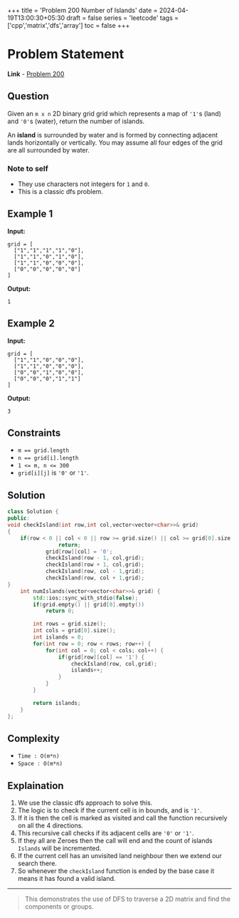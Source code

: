+++
title = 'Problem 200 Number of Islands'
date = 2024-04-19T13:00:30+05:30
draft = false
series = 'leetcode'
tags = ['cpp','matrix','dfs','array']
toc = false
+++

# Problem Statement

**Link** - [Problem 200](https:leetcode.com/problems/number-of-islands/description/)

## Question

Given an `m x n` 2D binary grid grid which represents a map of `'1'`s (land) and `'0'`s (water), return the number of islands.

An **island** is surrounded by water and is formed by connecting adjacent lands horizontally or vertically. You may assume all four edges of the grid are all surrounded by water.

### Note to self

- They use characters not integers for `1` and `0`.
- This is a classic dfs problem.

## Example 1

**Input:**

```text
grid = [
  ["1","1","1","1","0"],
  ["1","1","0","1","0"],
  ["1","1","0","0","0"],
  ["0","0","0","0","0"]
]
```

**Output:**

```text
1
```

## Example 2

**Input:**

```text
grid = [
  ["1","1","0","0","0"],
  ["1","1","0","0","0"],
  ["0","0","1","0","0"],
  ["0","0","0","1","1"]
]
```

**Output:**

```text
3
```

## Constraints

- `m == grid.length`
- `n == grid[i].length`
- `1 <= m, n <= 300`
- `grid[i][j]` is `'0'` or `'1'`.

## Solution

```cpp
class Solution {
public:
void checkIsland(int row,int col,vector<vector<char>>& grid)
{
    if(row < 0 || col < 0 || row >= grid.size() || col >= grid[0].size() || grid[row][col] != '1')
                return;
            grid[row][col] = '0';
            checkIsland(row - 1, col,grid);
            checkIsland(row + 1, col,grid);
            checkIsland(row, col - 1,grid);
            checkIsland(row, col + 1,grid);
}
    int numIslands(vector<vector<char>>& grid) {
        std::ios::sync_with_stdio(false);
        if(grid.empty() || grid[0].empty())
            return 0;

        int rows = grid.size();
        int cols = grid[0].size();
        int islands = 0;
        for(int row = 0; row < rows; row++) {
            for(int col = 0; col < cols; col++) {
                if(grid[row][col] == '1') {
                    checkIsland(row, col,grid);
                    islands++;
                }
            }
        }

        return islands;
    }
};
```

## Complexity

- `Time : O(m*n)`
- `Space : O(m*n)`

## Explaination

1. We use the classic dfs approach to solve this.
2. The logic is to check if the current cell is in bounds, and is `'1'`.
3. If it is then the cell is marked as visited and call the function recursively on all the 4 directions.
4. This recursive call checks if its adjacent cells are `'0'` or `'1'`.
5. If they all are Zeroes then the call will end and the count of islands `Islands` will be incremented.
6. If the current cell has an unvisited land neighbour then we extend our search there.
7. So whenever the `checkIsland` function is ended by the base case it means it has found a valid island.

---

> This demonstrates the use of DFS to traverse a 2D matrix and find the components or groups.
